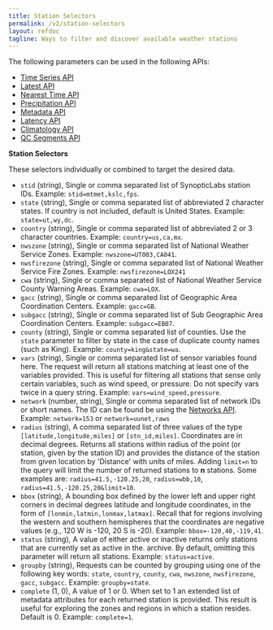 ```yaml
---
title: Station Selectors
permalink: /v2/station-selectors
layout: refdoc
tagline: Ways to filter and discover available weather stations
---
```


The following parameters can be used in the following APIs:

* [Time Series API][timeseries-api]
* [Latest API](./latest)
* [Nearest Time API](./nearesttime)
* [Precipitation API](./precipitation)
* [Metadata API](./metadata)
* [Latency API](./latency)
* [Climatology API](./climatology)
* [QC Segments API](./qcsegments)

**Station Selectors**

These selectors individually or combined to target the desired data.

* `stid` (string), Single or comma separated list of SynopticLabs station IDs. Example: `stid=mtmet,kslc,fps`.
* `state` (string), Single or comma separated list of abbreviated 2 character states. If country is not included, default is United States. Example: `state=ut,wy,dc`.
* `country` (string), Single or comma separated list of abbreviated 2 or 3 character countries. Example: `country=us,ca,mx`.
* `nwszone` (string), Single or comma separated list of National Weather Service Zones. Example: `nwszone=UT003,CA041`.
* `nwsfirezone` (string), Single or comma separated list of National Weather Service Fire Zones. Example: `nwsfirezone=LOX241`
* `cwa` (string), Single or comma separated list of National Weather Service County Warning Areas. Example: `cwa=LOX`.
* `gacc` (string), Single or comma separated list of Geographic Area Coordination Centers. Example: `gacc=GB`.
* `subgacc` (string), Single or comma separated list of Sub Geographic Area Coordination Centers. Example: `subgacc=EB07`.
* `county` (string), Single or comma separated list of counties. Use the `state` parameter to filter by state in the case of duplicate county names (such as King). Example: `county=king&state=wa`.
* `vars` (string), Single or comma separated list of sensor variables found here. The request will return all stations matching at least one of the variables provided. This is useful for filtering all stations that sense only certain variables, such as wind speed, or pressure. Do not specify vars twice in a query string. Example: `vars=wind_speed,pressure`.
* `network` (number, string), Single or comma separated list of network IDs or short names. The ID can be found be using the [Networks API][network-api]. Example: `network=153` or `network=uunet,raws`
* `radius` (string), A comma separated list of three values of the type `[latitude,longitude,miles]` or `[stn_id,miles]`. Coordinates are in decimal degrees. Returns all stations within radius of the point (or station, given by the station ID) and provides the distance of the station from given location by 'Distance' with units of miles. Adding `limit=n` to the query will limit the number of returned stations to **n** stations. Some examples are: `radius=41.5,-120.25,20`, `radius=wbb,10`, `radius=41.5,-120.25,20&limit=10`.
* `bbox` (string), A bounding box defined by the lower left and upper right corners in decimal degrees latitude and longitude coordinates, in the form of `[lonmin,latmin,lonmax,latmax]`. Recall that for regions involving the western and southern hemispheres that the coordinates are negative values (e.g., 120 W is -120, 20 S is -20). Example: `bbox=-120,40,-119,41`.
* `status` (string), A value of either active or inactive returns only stations that are currently set as active in the. archive. By default, omitting this parameter will return all stations. Example: `status=active`.
* `groupby` (string), Requests can be counted by grouping using one of the following key words: `state`, `country`, `county`, `cwa`, `nwszone`, `nwsfirezone`, `gacc`, `subgacc`. Example: `groupby=state`.
* `complete` (1, 0), A value of 1 or 0. When set to 1 an extended list of metadata attributes for each returned station is provided. This result is useful for exploring the zones and regions in which a station resides. Default is 0. Example: `complete=1`.

<!-- Refs and Such -->

[station-selectors]: ./station-selectors
[timeseries-api]: ./timeseries
[network-api]: ./networks
